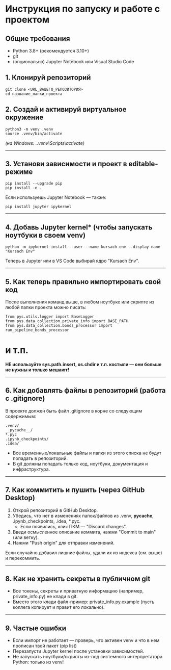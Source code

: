 # Инструкция по запуску и работе с проектом

## Общие требования

- Python 3.8+ (рекомендуется 3.10+)
- git
- (опционально) Jupyter Notebook или Visual Studio Code

## 1. Клонируй репозиторий

```
git clone <URL_ВАШЕГО_РЕПОЗИТОРИЯ>
cd название_папки_проекта
```

## 2. Создай и активируй виртуальное окружение

```
python3 -m venv .venv
source .venv/bin/activate
```

*(на Windows: .\.venv\Scripts\activate)*

---

## 3. Установи зависимости и проект в editable-режиме

```
pip install --upgrade pip
pip install -e .
```
Если используешь Jupyter Notebook — также:

```
pip install jupyter ipykernel
```

---

## 4. Добавь Jupyter kernel* (чтобы запускать ноутбуки в своем venv)

```
python -m ipykernel install --user --name kursach-env --display-name "Kursach Env"
```

Теперь в Jupyter или в VS Code выбирай ядро "Kursach Env".

---

## 5. Как теперь правильно импортировать свой код

После выполнения команд выше, в любом ноутбуке или скрипте из любой папки проекта можно писать:

```
from pys.utils.logger import BaseLogger
from pys.data_collection.private_info import BASE_PATH
from pys.data_collection.bonds_processor import run_pipeline_bonds_processor
```

# и т.п.
**НЕ используйте sys.path.insert, os.chdir и т.п. костыли — они больше не нужны и только мешают!**

---

## 6. Как добавлять файлы в репозиторий (работа с .gitignore)

В проекте должен быть файл .gitignore в корне со следующим содержимым:

```
.venv/
__pycache__/
*.pyc
.ipynb_checkpoints/
.idea/
```

- Все временные/локальные файлы и папки из этого списка не будут попадать в репозиторий.
- В git должны попадать только код, ноутбуки, документация и инфраструктура.

---

## 7. Как коммитить и пушить (через GitHub Desktop)

1. Открой репозиторий в GitHub Desktop.
2. Убедись, что нет в изменениях папок/файлов из .venv, __pycache__, .ipynb_checkpoints, .idea, *.pyc.
   - Если появились, клик ПКМ — "Discard changes".
3. Введи осмысленное описание коммита, нажми "Commit to main" (или ветку).
4. Нажми "Push origin" для отправки изменений.

Если случайно добавил лишние файлы, удали их из индекса (см. выше) и перекоммить.

---

## 8. Как не хранить секреты в публичном git

- Все токены, секреты и приватную информацию (например, private_info.py) не клади в git.
- Вместо этого клади файл-пример: private_info.py.example (пусть коллега копирует и правит его локально).

---

## 9. Частые ошибки

- Если импорт не работает — проверь, что активен venv и что в нем прописан твой пакет (pip list)
- Перезапусти Jupyter kernel после установки зависимостей.
- Не запускать ноутбуки/скрипты из-под системного интерпретатора Python: только из venv!
